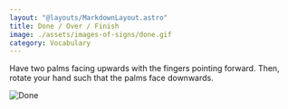 ```yaml
---
layout: "@layouts/MarkdownLayout.astro"
title: Done / Over / Finish
image: ./assets/images-of-signs/done.gif
category: Vocabulary
---
```


Have two palms facing upwards with the fingers pointing forward.
Then, rotate your hand such that the palms face downwards.

![Done](@signs/done.gif)
